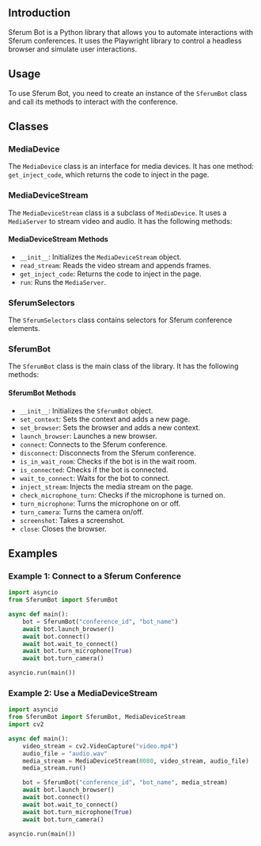 
Introduction
---------------

Sferum Bot is a Python library that allows you to automate interactions with Sferum conferences. It uses the Playwright library to control a headless browser and simulate user interactions.

Usage
-----

To use Sferum Bot, you need to create an instance of the `SferumBot` class and call its methods to interact with the conference.

Classes
---------

### MediaDevice

The `MediaDevice` class is an interface for media devices. It has one method: `get_inject_code`, which returns the code to inject in the page.

### MediaDeviceStream

The `MediaDeviceStream` class is a subclass of `MediaDevice`. It uses a `MediaServer` to stream video and audio. It has the following methods:

#### MediaDeviceStream Methods

* `__init__`: Initializes the `MediaDeviceStream` object.
* `read_stream`: Reads the video stream and appends frames.
* `get_inject_code`: Returns the code to inject in the page.
* `run`: Runs the `MediaServer`.

### SferumSelectors

The `SferumSelectors` class contains selectors for Sferum conference elements.

### SferumBot

The `SferumBot` class is the main class of the library. It has the following methods:

#### SferumBot Methods

* `__init__`: Initializes the `SferumBot` object.
* `set_context`: Sets the context and adds a new page.
* `set_browser`: Sets the browser and adds a new context.
* `launch_browser`: Launches a new browser.
* `connect`: Connects to the Sferum conference.
* `disconnect`: Disconnects from the Sferum conference.
* `is_in_wait_room`: Checks if the bot is in the wait room.
* `is_connected`: Checks if the bot is connected.
* `wait_to_connect`: Waits for the bot to connect.
* `inject_stream`: Injects the media stream on the page.
* `check_microphone_turn`: Checks if the microphone is turned on.
* `turn_microphone`: Turns the microphone on or off.
* `turn_camera`: Turns the camera on/off.
* `screenshot`: Takes a screenshot.
* `close`: Closes the browser.

Examples
--------

### Example 1: Connect to a Sferum Conference

```python
import asyncio
from SferumBot import SferumBot

async def main():
    bot = SferumBot("conference_id", "bot_name")
    await bot.launch_browser()
    await bot.connect()
    await bot.wait_to_connect()
    await bot.turn_microphone(True)
    await bot.turn_camera()

asyncio.run(main())
```

### Example 2: Use a MediaDeviceStream

```python
import asyncio
from SferumBot import SferumBot, MediaDeviceStream
import cv2

async def main():
    video_stream = cv2.VideoCapture("video.mp4")
    audio_file = "audio.wav"
    media_stream = MediaDeviceStream(8080, video_stream, audio_file)
    media_stream.run()

    bot = SferumBot("conference_id", "bot_name", media_stream)
    await bot.launch_browser()
    await bot.connect()
    await bot.wait_to_connect()
    await bot.turn_microphone(True)
    await bot.turn_camera()

asyncio.run(main())
```